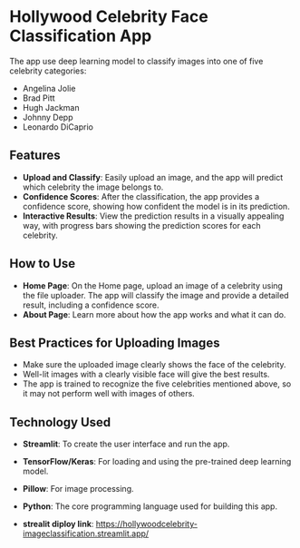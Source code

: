 # Hollywood Celebrity Face Classification App
The app use deep learning model to classify images into one of five celebrity categories:

 - Angelina Jolie
 - Brad Pitt
 - Hugh Jackman
 - Johnny Depp
 - Leonardo DiCaprio

## Features
- **Upload and Classify**: Easily upload an image, and the app will predict which celebrity the image belongs to.
- **Confidence Scores**: After the classification, the app provides a confidence score, showing how confident the model is in its prediction.
- **Interactive Results**: View the prediction results in a visually appealing way, with progress bars showing the prediction scores for each celebrity.

## How to Use
- **Home Page**: On the Home page, upload an image of a celebrity using the file uploader. The app will classify the image and provide a detailed result, including a confidence score.
- **About Page**: Learn more about how the app works and what it can do.

## Best Practices for Uploading Images
- Make sure the uploaded image clearly shows the face of the celebrity.
- Well-lit images with a clearly visible face will give the best results.
- The app is trained to recognize the five celebrities mentioned above, so it may not perform well with images of others.

## Technology Used
- **Streamlit**: To create the user interface and run the app.
- **TensorFlow/Keras**: For loading and using the pre-trained deep learning model.
- **Pillow**: For image processing.
- **Python**: The core programming language used for building this app.

- **strealit diploy link**: https://hollywoodcelebrity-imageclassification.streamlit.app/
